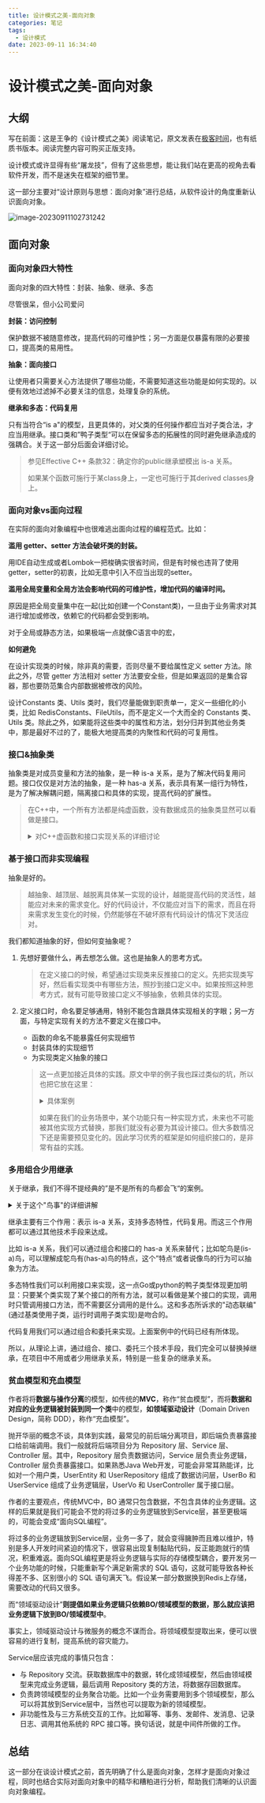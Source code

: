 ```yaml
---
title: 设计模式之美-面向对象
categories: 笔记
tags:
  - 设计模式
date: 2023-09-11 16:34:40
---
```

# 设计模式之美-面向对象

## 大纲

写在前面：这是王争的《设计模式之美》阅读笔记，原文发表在[极客时间](https://time.geekbang.org/column/intro/100039001)，也有纸质书版本。阅读完整内容可购买正版支持。

设计模式或许显得有些“屠龙技”，但有了这些思想，能让我们站在更高的视角去看软件开发，而不是迷失在框架的细节里。

这一部分主要对“设计原则与思想：面向对象”进行总结，从软件设计的角度重新认识面向对象。

![image-20230911102731242](https://raw.githubusercontent.com/Lunaticsky-tql/blog_articles/main/%E8%AE%BE%E8%AE%A1%E6%A8%A1%E5%BC%8F%E4%B9%8B%E7%BE%8E-%E9%9D%A2%E5%90%91%E5%AF%B9%E8%B1%A1/20230911163433524636_625_image-20230911102731242.png)

## 面向对象

### 面向对象四大特性

面向对象的四大特性：封装、抽象、继承、多态

尽管很呆，但小公司爱问

**封装：访问控制**

保护数据不被随意修改，提高代码的可维护性；另一方面是仅暴露有限的必要接口，提高类的易用性。

**抽象：面向接口**

让使用者只需要关心方法提供了哪些功能，不需要知道这些功能是如何实现的。以便有效地过滤掉不必要关注的信息，处理复杂的系统。

**继承和多态：代码复用**

只有当符合“is a"的模型，且更具体的，对父类的任何操作都应当对子类合法，才应当用继承。接口类和”鸭子类型“可以在保留多态的拓展性的同时避免继承造成的强耦合。关于这一部分后面会详细讨论。

> 参见Effective C++ 条款32：确定你的public继承塑模出 is-a 关系。
>
> 如果某个函数可施行于某class身上，一定也可施行于其derived classes身上。

### 面向对象vs面向过程

在实际的面向对象编程中也很难逃出面向过程的编程范式。比如：

**滥用 getter、setter 方法会破坏类的封装。**

用IDE自动生成或者Lombok一把梭确实很省时间，但是有时候也违背了使用getter，setter的初衷，比如无意中引入不应当出现的setter。

**滥用全局变量和全局方法会影响代码的可维护性，增加代码的编译时间。**

原因是把全局变量集中在一起(比如创建一个Constant类)，一旦由于业务需求对其进行增加或修改，依赖它的代码都会受到影响。

对于全局或静态方法，如果极端一点就像C语言中的宏，

**如何避免**

在设计实现类的时候，除非真的需要，否则尽量不要给属性定义 setter 方法。除此之外，尽管 getter 方法相对 setter 方法要安全些，但是如果返回的是集合容器，那也要防范集合内部数据被修改的风险。

设计Constants 类、Utils  类时，我们尽量能做到职责单一，定义一些细化的小类，比如  RedisConstants、FileUtils，而不是定义一个大而全的 Constants 类、Utils  类。除此之外，如果能将这些类中的属性和方法，划分归并到其他业务类中，那是最好不过的了，能极大地提高类的内聚性和代码的可复用性。

### 接口&抽象类

抽象类是对成员变量和方法的抽象，是一种 is-a 关系，是为了解决代码复用问题。接口仅仅是对方法的抽象，是一种 has-a 关系，表示具有某一组行为特性，是为了解决解耦问题，隔离接口和具体的实现，提高代码的扩展性。

> 在C++中，一个所有方法都是纯虚函数，没有数据成员的抽象类显然可以看做是接口。
>
> <details>
> <summary>对C++虚函数和接口实现关系的详细讨论</summary>
>
> > 参见Effective C++ 条款34：区分接口继承和实现继承。
> >
> > 接口继承和实现继承不一样。在public继承下，派生类总是继承基类的接口。
> >
> > 声明一个纯虚函数的目的，是为了让派生类只继承函数接口。
> >
> > > 如一个Shape类的Draw()方法。
> >
> >  声明简朴的非纯虚函数的目的，是让派生类继承该函数的接口和缺省实现。
> >
> > > 如一个Person类的Sleep()方法。
> >
> >  声明非虚函数的目的，是为了令派生类继承函数的接口及一份强制性实现。
> >
> > > 如一个继承体系中的getObjectID()方法。
> >
> > 同时，纯虚函数是可以提供具体实现的，并且用于替代简朴的非纯虚函数，提供更平常更安全的缺省实现。
> >
> > 用非纯虚函数提供缺省的默认实现：
> >
> > ```cpp
> > class Airplane {
> > public:
> >     virtual void Fly() {
> >         // 缺省实现
> >     }
> > };
> > 
> > class Model : public Airplane { ... };
> > ```
> >
> > 这是最简朴的做法，但是这样做会带来的问题是，由于不强制对虚函数的覆写，在定义新的派生类时可能会忘记进行覆写，导致错误地使用了缺省实现。
> >
> > 使用纯虚函数并提供默认实现：
> >
> > ```C++
> > class Airplane {
> > public:
> >     virtual void Fly() = 0;
> > };
> > 
> > void Airplane::Fly() {
> >         // 缺省实现
> > }
> > 
> > class Model : public Airplane { 
> > public:
> >     virtual void Fly() override {
> >         Airplane::Fly();
> >     }
> > };
> > ```
>
> </details>

### 基于接口而非实现编程

抽象是好的。

> 越抽象、越顶层、越脱离具体某一实现的设计，越能提高代码的灵活性，越能应对未来的需求变化。好的代码设计，不仅能应对当下的需求，而且在将来需求发生变化的时候，仍然能够在不破坏原有代码设计的情况下灵活应对。

我们都知道抽象的好，但如何变抽象呢？

1. 先想好要做什么，再去想怎么做。这也是抽象人的思考方式。

   > 在定义接口的时候，希望通过实现类来反推接口的定义。先把实现类写好，然后看实现类中有哪些方法，照抄到接口定义中。如果按照这种思考方式，就有可能导致接口定义不够抽象，依赖具体的实现。

2. 定义接口时，命名要足够通用，特别不能包含跟具体实现相关的字眼；另一方面，与特定实现有关的方法不要定义在接口中。

   - 函数的命名不能暴露任何实现细节
   - 封装具体的实现细节
   - 为实现类定义抽象的接口

   > 这一点更加接近具体的实践。原文中举的例子我也踩过类似的坑，所以也把它放在这里：
   >
   > <details>
   > <summary>具体案例</summary>
   >
   > 假设我们的系统中有很多涉及图片处理和存储的业务逻辑。图片经过处理之后被上传到阿里云上。为了代码复用，我们封装了图片存储相关的代码逻辑，提供了一个统一的 AliyunImageStore 类，供整个系统来使用。具体的代码实现如下所示：
   >
   > ```java
   > public class AliyunImageStore {
   >   //...省略属性、构造函数等...
   >   public void createBucketIfNotExisting(String bucketName) {
   >     // ...创建bucket代码逻辑...
   >     // ...失败会抛出异常..
   >   }
   >   public String generateAccessToken() {
   >     // ...根据accesskey/secrectkey等生成access token
   >   }
   >   public String uploadToAliyun(Image image, String bucketName, String accessToken) {
   >     //...上传图片到阿里云...
   >     //...返回图片存储在阿里云上的地址(url）...
   >   }
   >   public Image downloadFromAliyun(String url, String accessToken) {
   >     //...从阿里云下载图片...
   >   }
   > }
   > // AliyunImageStore类的使用举例
   > public class ImageProcessingJob {
   >   private static final String BUCKET_NAME = "ai_images_bucket";
   >   //...省略其他无关代码...
   >   public void process() {
   >     Image image = ...; //处理图片，并封装为Image对象
   >     AliyunImageStore imageStore = new AliyunImageStore(/*省略参数*/);
   >     imageStore.createBucketIfNotExisting(BUCKET_NAME);
   >     String accessToken = imageStore.generateAccessToken();
   >     imagestore.uploadToAliyun(image, BUCKET_NAME, accessToken);
   >   }
   > }
   > ```
   >
   > 代码实现非常简单，类中的几个方法定义得都很干净，用起来也很清晰，乍看起来没有太大问题，完全能满足我们将图片存储在阿里云的业务需求。不过，软件开发中唯一不变的就是变化。过了一段时间后，我们自建了私有云，不再将图片存储到阿里云了，而是将图片存储到自建私有云上。
   >
   > 首先，AliyunImageStore  类中有些函数命名暴露了实现细节，比如，uploadToAliyun() 和  downloadFromAliyun()。如果开发这个功能的同事没有接口意识、抽象思维，那这种暴露实现细节的命名方式就不足为奇了，毕竟最初我们只考虑将图片存储在阿里云上。我们要修改项目中所有使用到这两个方法的代码，代码修改量可能就会很大。
   >
   > 其次，将图片存储到阿里云的流程，跟存储到私有云的流程，可能并不是完全一致的。比如，阿里云的图片上传和下载的过程中，需要生产 access token，而私有云不需要 access token。代码中用到了generateAccessToken() 方法，如果要改为私有云的上传下载流程，这些代码都需要做调整。
   >
   > 我们可以这样重构：
   >
   > ```java
   > public interface ImageStore {
   >   String upload(Image image, String bucketName);
   >   Image download(String url);
   > }
   > public class AliyunImageStore implements ImageStore {
   >   //...省略属性、构造函数等...
   >   public String upload(Image image, String bucketName) {
   >     createBucketIfNotExisting(bucketName);
   >     String accessToken = generateAccessToken();
   >     //...上传图片到阿里云...
   >     //...返回图片在阿里云上的地址(url)...
   >   }
   >   public Image download(String url) {
   >     String accessToken = generateAccessToken();
   >     //...从阿里云下载图片...
   >   }
   >   private void createBucketIfNotExisting(String bucketName) {
   >     // ...创建bucket...
   >     // ...失败会抛出异常..
   >   }
   >   private String generateAccessToken() {
   >     // ...根据accesskey/secrectkey等生成access token
   >   }
   > }
   > // 上传下载流程改变：私有云不需要支持access token
   > public class PrivateImageStore implements ImageStore  {
   >   public String upload(Image image, String bucketName) {
   >     createBucketIfNotExisting(bucketName);
   >     //...上传图片到私有云...
   >     //...返回图片的url...
   >   }
   >   public Image download(String url) {
   >     //...从私有云下载图片...
   >   }
   >   private void createBucketIfNotExisting(String bucketName) {
   >     // ...创建bucket...
   >     // ...失败会抛出异常..
   >   }
   > }
   > // ImageStore的使用举例
   > public class ImageProcessingJob {
   >   private static final String BUCKET_NAME = "ai_images_bucket";
   >   //...省略其他无关代码...
   >   public void process() {
   >     Image image = ...;//处理图片，并封装为Image对象
   >     ImageStore imageStore = new PrivateImageStore(...);
   >     imagestore.upload(image, BUCKET_NAME);
   >   }
   > }
   > ```
   >
   > **但凡抱着写脚本的心态写代码，就很容易出现这样的问题**，我给我自己的博客文章写了一个上传图文到Github的GUI脚本，就出现了这样的问题：`upload_to_github`方法写死，`hexo`命令写死，甚至上传函数中还硬编码了对GUI的控制。。。中间有一次希望整合为命令行批量上传，就费一些功夫。比如以后想把博客迁移到Hugo，或者更换图床等等，就又需要改动很多代码。
   >
   > </details>
   >
   > 如果在我们的业务场景中，某个功能只有一种实现方式，未来也不可能被其他实现方式替换，那我们就没有必要为其设计接口。但大多数情况下还是需要预见变化的。因此学习优秀的框架是如何组织接口的，是非常有益的实践。

### 多用组合少用继承

关于继承，我们不得不提经典的”是不是所有的鸟都会飞“的案例。

<details>
<summary>关于这个"鸟事"的详细讲解</summary>

假如我们我们将“鸟类”这样一个抽象的事物概念，定义为一个抽象类 AbstractBird。所有更细分的鸟，比如麻雀、鸽子、乌鸦等，都继承这个抽象类。我们知道，大部分鸟都会飞，那我们可不可以在 AbstractBird 抽象类中，定义一个 fly() 方法呢？答案是否定的。

当然，你可能会说，我在鸵鸟这个子类中**重写（override）fly() 方法**，让它抛出 UnSupportedMethodException 异常不就可以了吗？

这种设计思路虽然可以解决问题，但不够优美。

因为除了鸵鸟之外，不会飞的鸟还有很多，比如企鹅。对于这些不会飞的鸟来说，我们都需要重写 fly() 方法，抛出异常。这样的设计，一方面，徒增了编码的工作量；另一方面，也违背了我们之后要讲的最小知识原则（Least  Knowledge Principle，也叫最少知识原则或者迪米特法则），暴露不该暴露的接口给外部，增加了类使用过程中被误用的概率。同时，这种行为将错误拖延到了运行期，我们知道越早发现错误，越容易解决问题。

那我们再通过 AbstractBird 类**派生出两个更加细分的抽象类**：会飞的鸟类 AbstractFlyableBird 和不会飞的鸟类 AbstractUnFlyableBird？

这确实更忠实的反映了原本的意思，但是更复杂的情况，比如会不会叫，会不会下蛋等，阁下又该如何应对？那估计就要组合爆炸了。类的继承层次会越来越深、继承关系会越来越复杂。

![image-20230910223118620](https://raw.githubusercontent.com/Lunaticsky-tql/blog_articles/main/%E8%AE%BE%E8%AE%A1%E6%A8%A1%E5%BC%8F%E4%B9%8B%E7%BE%8E-%E9%9D%A2%E5%90%91%E5%AF%B9%E8%B1%A1/20230911163438366713_434_image-20230910223118620.png)

我们可以利用**组合（composition）、接口(interface)、委托（delegation）**三个技术手段，一块儿来解决刚刚继承存在的问题。

针对“会飞”这样一个行为特性，我们可以定义一个 Flyable 接口，只让会飞的鸟去实现这个接口。对于会叫、会下蛋这些行为特性，我们可以类似地定义 Tweetable 接口、EggLayable 接口。

```java
public interface Flyable {
  void fly();
}
public interface Tweetable {
  void tweet();
}
public interface EggLayable {
  void layEgg();
}
public class Ostrich implements Tweetable, EggLayable {//鸵鸟
  //... 省略其他属性和方法...
  @Override
  public void tweet() { //... }
  @Override
  public void layEgg() { //... }
}
public class Sparrow impelents Flyable, Tweetable, EggLayable {//麻雀
  //... 省略其他属性和方法...
  @Override
  public void fly() { //... }
  @Override
  public void tweet() { //... }
  @Override
  public void layEgg() { //... }
}
```

接口只声明方法，不定义实现。也就是说，每个会下蛋的鸟都要实现一遍 layEgg() 方法，并且实现逻辑是一样的，这就会导致代码重复的问题。那这个问题又该如何解决呢？

我们可以针对三个接口再定义三个实现类，它们分别是：实现了 fly() 方法的 FlyAbility 类、实现了 tweet() 方法的 TweetAbility 类、实现了 layEgg() 方法的  EggLayAbility 类。然后，通过组合和委托技术来消除代码重复。具体的代码实现如下所示：

```java
public interface Flyable {
  void fly()；
}
public class FlyAbility implements Flyable {
  @Override
  public void fly() { //... }
}
//省略Tweetable/TweetAbility/EggLayable/EggLayAbility

public class Ostrich implements Tweetable, EggLayable {//鸵鸟
  private TweetAbility tweetAbility = new TweetAbility(); //组合
  private EggLayAbility eggLayAbility = new EggLayAbility(); //组合
  //... 省略其他属性和方法...
  @Override
  public void tweet() {
    tweetAbility.tweet(); // 委托
  }
  @Override
  public void layEgg() {
    eggLayAbility.layEgg(); // 委托
  }
}
```

> 来自 Effective C++ 条款32：确定你的public继承塑模出is-a关系
>
> 即便如此，此刻我们仍然未能完全处理好这些鸟事，因为对某些软件系统而言， 可能不需要区分会飞的鸟和不会飞的鸟。如果你的程序忙着处理鸟喙和鸟翅，完全不在乎飞行，原先的“双classes继承体系”或许就相当令人满足了。这反映出一个事实，世界上并不存在一个“适用于所有软件”的完美设计。所谓最佳设计，取于系统希望做什么事，包括现在与未来。

</details>

继承主要有三个作用：表示 is-a  关系，支持多态特性，代码复用。而这三个作用都可以通过其他技术手段来达成。

比如 is-a 关系，我们可以通过组合和接口的 has-a  关系来替代；比如鸵鸟是(is-a)鸟，可以理解成鸵鸟有(has-a)鸟的特点，这个”特点“或者说像鸟的行为可以抽象为方法。

多态特性我们可以利用接口来实现，这一点Go或python的鸭子类型体现更加明显：只要某个类实现了某个接口的所有方法，就可以看做是某个接口的实现，调用时只管调用接口方法，而不需要区分调用的是什么。这和多态所诉求的"动态联编"(通过基类使用子类，运行时调用子类实现)是吻合的。

代码复用我们可以通过组合和委托来实现。上面案例中的代码已经有所体现。

所以，从理论上讲，通过组合、接口、委托三个技术手段，我们完全可以替换掉继承，在项目中不用或者少用继承关系，特别是一些复杂的继承关系。

### 贫血模型和充血模型

作者将将**数据与操作分离**的模型，如传统的**MVC**，称作“贫血模型”，而将**数据和对应的业务逻辑被封装到同一个类**中的模型，**如领域驱动设计**（Domain Driven Design，简称 DDD），称作“充血模型”。

抛开华丽的概念不谈，具体到实践，最常见的前后端分离项目，即后端负责暴露接口给前端调用。我们一般就将后端项目分为 Repository 层、Service 层、Controller 层。其中，Repository 层负责数据访问，Service  层负责业务逻辑，Controller 层负责暴露接口。如果熟悉Java Web开发，可能会非常耳熟能详，比如对一个用户类，UserEntity 和 UserRepository 组成了数据访问层，UserBo 和 UserService 组成了业务逻辑层，UserVo 和 UserController 属于接口层。

作者的主要观点，传统MVC中，BO 通常只包含数据，不包含具体的业务逻辑。这样的后果就是我们可能会不觉的将过多的业务逻辑放到Service层，甚至更极端的，可能会变成“面向SQL编程”。

将过多的业务逻辑放到Service层，业务一多了，就会变得臃肿而且难以维护，特别是多人开发时间紧迫的情况下，很容易出现复制黏贴代码，反正能跑就行的情况，积重难返。面向SQL编程更是将业务逻辑与实际的存储模型耦合，要开发另一个业务功能的时候，只能重新写个满足新需求的 SQL 语句，这就可能导致各种长得差不多、区别很小的 SQL 语句满天飞。假设某一部分数据换到Redis上存储，需要改动的代码又很多。

而“领域驱动设计”**则提倡如果业务逻辑只依赖BO/领域模型的数据，那么就应该把业务逻辑下放到BO/领域模型中**。

事实上，领域驱动设计与微服务的概念不谋而合。将领域模型提取出来，便可以很容易的进行复制，提高系统的容灾能力。

Service层应该完成的事情只包含：

- 与 Repository 交流。获取数据库中的数据，转化成领域模型，然后由领域模型来完成业务逻辑，最后调用 Repository 类的方法，将数据存回数据库。
- 负责跨领域模型的业务聚合功能。比如一个业务需要用到多个领域模型，那么可以将其放到Service层中，当然也可以提取为新的领域模型。
- 非功能性及与三方系统交互的工作。比如幂等、事务、发邮件、发消息、记录日志、调用其他系统的 RPC 接口等。换句话说，就是中间件所做的工作。

## 总结

这一部分在谈设计模式之前，首先明确了什么是面向对象，怎样才是面向对象过程，同时也结合实际对面向对象中的精华和糟粕进行分析，帮助我们清晰的认识面向对象编程。

